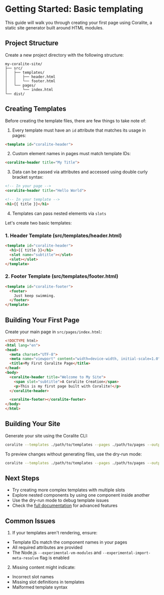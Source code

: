 # Getting Started: Basic templating

This guide will walk you through creating your first page using Coralite, a static site generator built around HTML modules.

## Project Structure

Create a new project directory with the following structure:

```
my-coralite-site/
├── src/
│   ├── templates/
│   │   ├── header.html
│   │   └── footer.html
│   └── pages/
│       └── index.html
└── dist/
```

## Creating Templates

Before creating the template files, there are few things to take note of:

1. Every template must have an `id` attribute that matches its usage in pages:
  ```html
  <template id="coralite-header">
  ```

2. Custom element names in pages must match template IDs:
  ```html
  <coralite-header title="My Title">
  ```

3. Data can be passed via attributes and accessed using double curly bracket syntax:
  ```html
  <!-- In your page -->
  <coralite-header title="Hello World">
  
  <!-- In your template -->
  <h1>{{ title }}</h1>
   ```

4. Templates can pass nested elements via `slots`

Let's create two basic templates:

### 1. Header Template (src/templates/header.html)

```html
<template id="coralite-header">
  <h1>{{ title }}</h1>
  <slot name="subtitle"></slot>
  <slot></slot>
</template>
```

### 2. Footer Template (src/templates/footer.html)

```html
<template id="coralite-footer">
  <footer>
    Just keep swimming.
  </footer>
</template>
```

## Building Your First Page

Create your main page in `src/pages/index.html`:

```html
<!DOCTYPE html>
<html lang="en">
<head>
  <meta charset="UTF-8">
  <meta name="viewport" content="width=device-width, initial-scale=1.0">
  <title>My First Coralite Page</title>
</head>
<body>
  <coralite-header title="Welcome to My Site">
    <span slot="subtitle">A Coralite Creation</span>
    <p>This is my first page built with Coralite!</p>
  </coralite-header>

  <coralite-footer></coralite-footer>
</body>
</html>
```

## Building Your Site

Generate your site using the Coralite CLI:

```bash
coralite --templates ./path/to/templates --pages ./path/to/pages --output ./dist
```

To preview changes without generating files, use the dry-run mode:

```bash
coralite --templates ./path/to/templates --pages ./path/to/pages --output ./dist --dry-run
```

## Next Steps

- Try creating more complex templates with multiple slots
- Explore nested components by using one component inside another
- Use the dry-run mode to debug template issues
- Check the [full documentation](https://codeberg.org/tjdavid/coralite/src/branch/main/docs) for advanced features

## Common Issues

1. If your templates aren't rendering, ensure:
  - Template IDs match the component names in your pages
  - All required attributes are provided
  - The Node.js `--experimental-vm-modules` and `--experimental-import-meta-resolve` flag is enabled

2. Missing content might indicate:
  - Incorrect slot names
  - Missing slot definitions in templates
  - Malformed template syntax